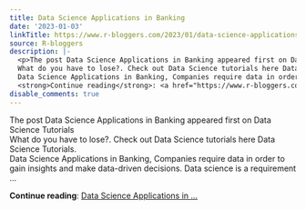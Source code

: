 ```yaml
---
title: Data Science Applications in Banking
date: '2023-01-03'
linkTitle: https://www.r-bloggers.com/2023/01/data-science-applications-in-banking/
source: R-bloggers
description: |-
  <p>The post Data Science Applications in Banking appeared first on Data Science Tutorials<br />
  What do you have to lose?. Check out Data Science tutorials here Data Science Tutorials.<br />
  Data Science Applications in Banking, Companies require data in order to gain insights and make data-driven decisions. Data science is a requirement ...</p>
  <strong>Continue reading</strong>: <a href="https://www.r-bloggers.com/2023/01/data-science-applications-in-banking/">Data Science Applications in ...
disable_comments: true
---
```

<p>The post Data Science Applications in Banking appeared first on Data Science Tutorials<br />
What do you have to lose?. Check out Data Science tutorials here Data Science Tutorials.<br />
Data Science Applications in Banking, Companies require data in order to gain insights and make data-driven decisions. Data science is a requirement ...</p>
<strong>Continue reading</strong>: <a href="https://www.r-bloggers.com/2023/01/data-science-applications-in-banking/">Data Science Applications in ...